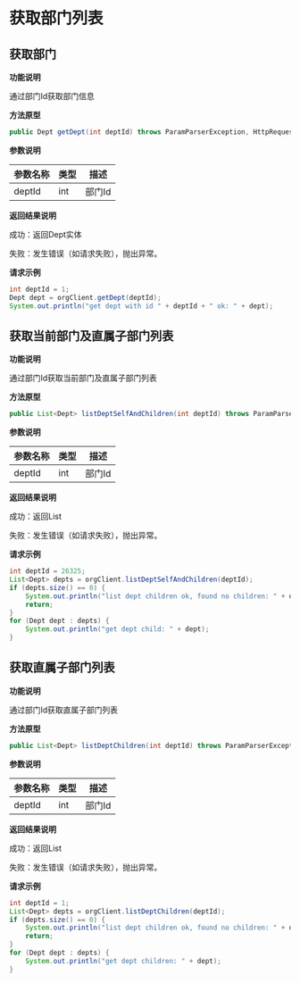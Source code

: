 # 获取部门列表

## 获取部门

**功能说明**

通过部门Id获取部门信息

**方法原型**

```java
public Dept getDept(int deptId) throws ParamParserException, HttpRequestException, AESCryptoException;
```

**参数说明**

| 参数名称 | 类型 | 描述   |
| -------- | ---- | ------ |
| deptId   | int  | 部门Id |

**返回结果说明**

成功：返回Dept实体

失败：发生错误（如请求失败），抛出异常。

**请求示例**

```java
int deptId = 1;
Dept dept = orgClient.getDept(deptId);
System.out.println("get dept with id " + deptId + " ok: " + dept);
```

## 获取当前部门及直属子部门列表

**功能说明**

通过部门Id获取当前部门及直属子部门列表

**方法原型**

```java
public List<Dept> listDeptSelfAndChildren(int deptId) throws ParamParserException, HttpRequestException, AESCryptoException;
```

**参数说明**

| 参数名称 | 类型 | 描述   |
| -------- | ---- | ------ |
| deptId   | int  | 部门Id |

**返回结果说明**

成功：返回List

失败：发生错误（如请求失败），抛出异常。

**请求示例**

```java
int deptId = 26325;
List<Dept> depts = orgClient.listDeptSelfAndChildren(deptId);
if (depts.size() == 0) {
    System.out.println("list dept children ok, found no children: " + deptId);
    return;
}
for (Dept dept : depts) {
    System.out.println("get dept child: " + dept);
}
```

## 获取直属子部门列表

**功能说明**

通过部门Id获取直属子部门列表

**方法原型**

```java
public List<Dept> listDeptChildren(int deptId) throws ParamParserException, HttpRequestException, AESCryptoException;
```

**参数说明**

| 参数名称 | 类型 | 描述   |
| -------- | ---- | ------ |
| deptId   | int  | 部门Id |

**返回结果说明**

成功：返回List

失败：发生错误（如请求失败），抛出异常。

**请求示例**

```java
int deptId = 1;
List<Dept> depts = orgClient.listDeptChildren(deptId);
if (depts.size() == 0) {
    System.out.println("list dept children ok, found no children: " + deptId);
    return;
}
for (Dept dept : depts) {
    System.out.println("get dept children: " + dept);
}
```